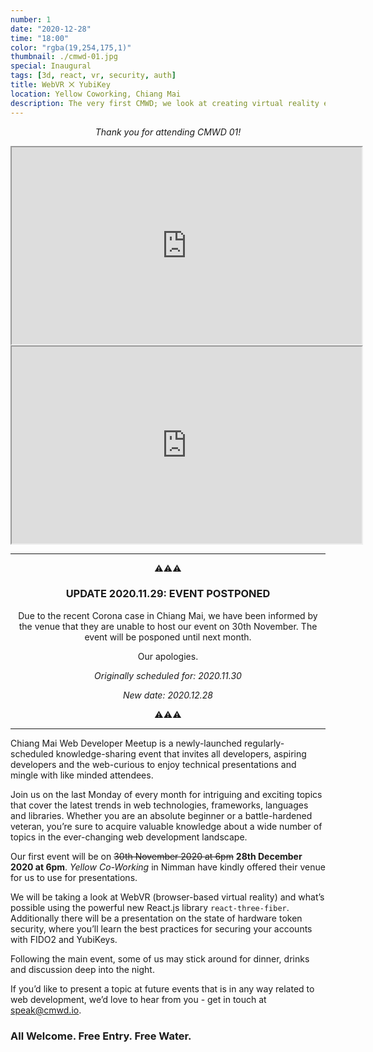 ```yaml
---
number: 1
date: "2020-12-28"
time: "18:00"
color: "rgba(19,254,175,1)"
thumbnail: ./cmwd-01.jpg
special: Inaugural
tags: [3d, react, vr, security, auth]
title: WebVR ⨉ YubiKey
location: Yellow Coworking, Chiang Mai
description: The very first CMWD; we look at creating virtual reality experiences with React.js, and how to do hardware security properly using YubiKeys.
---
```


<center>

_Thank you for attending CMWD 01!_

<iframe width="560" height="315" src="https://www.youtube-nocookie.com/embed/005OwbfXnho" allow="encrypted-media; picture-in-picture" allowfullscreen></iframe>

<iframe width="560" height="315" src="https://www.youtube-nocookie.com/embed/BTkiTGAZpbc" allow="encrypted-media; picture-in-picture" allowfullscreen></iframe>

</center>

---

<center>

⚠️⚠️⚠️

### UPDATE 2020.11.29: EVENT POSTPONED

Due to the recent Corona case in Chiang Mai, we have been informed by the venue that they are unable to host our event on 30th November. The event will be posponed until next month.

Our apologies.

_Originally scheduled for: 2020.11.30_

_New date: 2020.12.28_

⚠️⚠️⚠️

</center>

---

Chiang Mai Web Developer Meetup is a newly-launched regularly-scheduled knowledge-sharing event that invites all developers, aspiring developers and the web-curious to enjoy technical presentations and mingle with like minded attendees.

Join us on the last Monday of every month for intriguing and exciting topics that cover the latest trends in web technologies, frameworks, languages and libraries. Whether you are an absolute beginner or a battle-hardened veteran, you’re sure to acquire valuable knowledge about a wide number of topics in the ever-changing web development landscape.

Our first event will be on ~~30th November 2020 at 6pm~~ **28th December 2020 at 6pm**. _Yellow Co-Working_ in Nimman have kindly offered their venue for us to use for presentations.

We will be taking a look at WebVR (browser-based virtual reality) and what’s possible using the powerful new React.js library `react-three-fiber`. Additionally there will be a presentation on the state of hardware token security, where you’ll learn the best practices for securing your accounts with FIDO2 and YubiKeys.

Following the main event, some of us may stick around for dinner, drinks and discussion deep into the night.

If you’d like to present a topic at future events that is in any way related to web development, we’d love to hear from you - get in touch at [speak@cmwd.io](mailto:speak@cmwd.io).

### All Welcome. Free Entry. Free Water.
